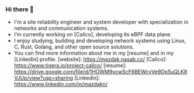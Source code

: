 ### Hi there 👋

- I'm a site reliability engineer and system developer with specialization in networks and communication systems.
- I’m currently working on [Calico], developing its eBPF data plane.
- I enjoy studying, building and developing network systems using Linux, C, Rust, Golang, and other open source solutions.
- You can find more information about me in my [resume] and in my [Linkedin] profile.
[website]: https://mazdak.nasab.co/
[Calico]: https://www.tigera.io/project-calico/
[resume]: https://drive.google.com/file/d/1HOWM9vcwScF6BEWcyVe9Dp5uQLK8VJUp/view?usp=sharing
[Linkedin]: https://www.linkedin.com/in/mazdakn/
